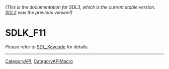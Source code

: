 ###### (This is the documentation for SDL3, which is the current stable version. [SDL2](https://wiki.libsdl.org/SDL2/) was the previous version!)
# SDLK_F11

Please refer to [SDL_Keycode](SDL_Keycode) for details.

----
[CategoryAPI](CategoryAPI), [CategoryAPIMacro](CategoryAPIMacro)

